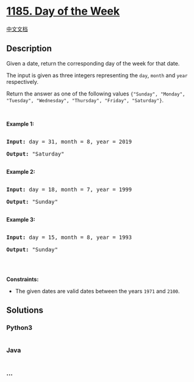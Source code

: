 # [1185. Day of the Week](https://leetcode.com/problems/day-of-the-week)

[中文文档](/solution/1100-1199/1185.Day%20of%20the%20Week/README.md)

## Description

<p>Given a date, return the corresponding day of the week for that date.</p>

<p>The input is given as three integers representing the <code>day</code>, <code>month</code> and <code>year</code> respectively.</p>

<p>Return the answer as one of the following values&nbsp;<code>{&quot;Sunday&quot;, &quot;Monday&quot;, &quot;Tuesday&quot;, &quot;Wednesday&quot;, &quot;Thursday&quot;, &quot;Friday&quot;, &quot;Saturday&quot;}</code>.</p>

<p>&nbsp;</p>

<p><strong>Example 1:</strong></p>

<pre>

<strong>Input:</strong> day = 31, month = 8, year = 2019

<strong>Output:</strong> &quot;Saturday&quot;

</pre>

<p><strong>Example 2:</strong></p>

<pre>

<strong>Input:</strong> day = 18, month = 7, year = 1999

<strong>Output:</strong> &quot;Sunday&quot;

</pre>

<p><strong>Example 3:</strong></p>

<pre>

<strong>Input:</strong> day = 15, month = 8, year = 1993

<strong>Output:</strong> &quot;Sunday&quot;

</pre>

<p>&nbsp;</p>

<p><strong>Constraints:</strong></p>

<ul>
    <li>The given dates are valid&nbsp;dates between the years <code>1971</code> and <code>2100</code>.</li>
</ul>

## Solutions

<!-- tabs:start -->

### **Python3**

```python

```

### **Java**

```java

```

### **...**

```

```

<!-- tabs:end -->
